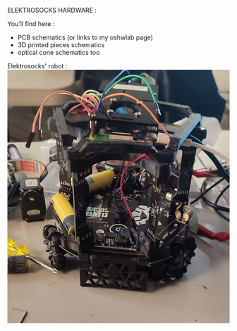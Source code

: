 ELEKTROSOCKS HARDWARE :

You'll find here : 
- PCB schematics (or links to my oshwlab page)
- 3D printed pieces schematics
- optical cone schematics too

Elektrosocks' robot :
![bot](https://github.com/Agenax/Electrosocks/blob/315e0b283b213bd9c32cb67272b1c5104cc25273/bot1.png)
